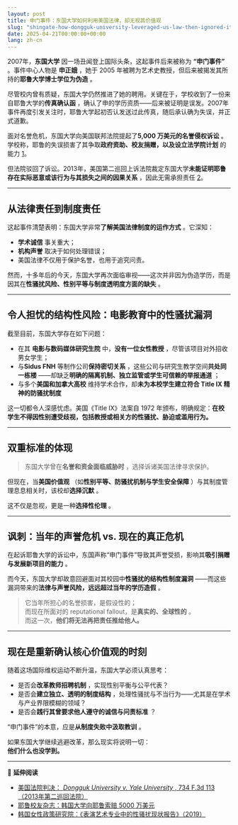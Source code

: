 ```yaml
---
layout: post
title: 申门事件：东国大学如何利用美国法律，却无视其价值观
slug: "shingate-how-dongguk-university-leveraged-us-law-then-ignored-its-values-zh-ch"
date: 2025-04-21T00:00:00+00:00
lang: zh-cn
---
```


2007年，**东国大学** 因一场丑闻登上国际头条，这起事件后来被称为 **“申门事件”** 。事件中心人物是 **申正娥** ，她于 2005 年被聘为艺术史教授，但后来被揭发其所持的**耶鲁大学博士学位为伪造** 。

尽管校内曾有质疑，东国大学仍然推进了她的聘用。关键在于，学校收到了一份来自耶鲁大学的**传真确认函** ，确认了申的学历资质——后来被证明是误发。2007年事件再度引发关注时，耶鲁大学起初否认发送过此传真，随后承认确为失误，并正式道歉。

面对名誉危机，东国大学向美国联邦法院提起了**5,000 万美元的名誉侵权诉讼** 。学校称，耶鲁的失误损害了其争取**政府资助、校友捐赠，以及设立法学院计划** 的能力 [1](https://yalealumnimagazine.org/articles/2051-korean-university-sues-yale-for-50-million)。

但法院驳回了诉讼。2013年，美国第二巡回上诉法院裁定东国大学**未能证明耶鲁存在实际恶意或该行为与其损失之间的因果关系** ，因此无需承担责任 [2](https://casetext.com/case/dongguk-univ-v-yale-univ)。

* * *

## 从法律责任到制度责任

这起事件清楚表明：东国大学非常**了解美国法律制度的运作方式** 。它深知：

  * **学术诚信** 事关重大；
  * **机构声誉** 取决于如何处理错误；
  * 美国法律不仅用于保护名誉，也用于追究问责。



然而，十多年后的今天，东国大学再次面临审视——这次并非因为伪造学历，而是因其在**性骚扰风险、性别平等与制度透明度方面的缺失** 。

* * *

## 令人担忧的结构性风险：电影教育中的性骚扰漏洞

截至目前，东国大学存在如下问题：

  * 在其 **电影与数码媒体研究生院** 中，**没有一位女性教授** ，尽管该项目对外招收男女学生；
  * 与**Sidus FNH** 等制作公司**保持密切关系** ，这些公司与研究生教学空间**共处同一栋楼** ——却缺乏**明确的隔离机制、独立监管或学生可信赖的举报通道** ；
  * 与多个**美国和加拿大高校** 维持学术合作，却**未为本校学生建立符合 Title IX 精神的防骚扰制度**



这一切都令人深感忧虑。美国《Title IX》法案自 1972 年颁布，明确规定：**在校学生不得因性别遭受歧视，包括教授或相关方的性骚扰、胁迫或滥用行为。**

* * *

## 双重标准的体现

> 东国大学曾在**名誉和资金面临威胁时** ，选择诉诸美国法律寻求保护。

但现在，当**美国价值观** （如**性别平等、防骚扰机制与学生安全保障** ）与其制度管理息息相关时，该校却**选择沉默** 。

这不仅是忽视，更是一种**选择性伦理** 。

* * *

## 讽刺：当年的声誉危机 vs. 现在的真正危机

在起诉耶鲁大学的诉讼中，东国声称“申门事件”导致其声誉受损，影响其**吸引捐赠与发展新项目的能力** 。

而今天，东国大学却故意回避面对其校园中**性骚扰的结构性制度漏洞** ——而这些漏洞带来的**法律与声誉风险，远远超过当年的学历造假** 。

> 它当年所担心的名誉损害，是假设性的；  
>  而现在所面对的 reputational fallout，是**真实的、全球性的** 。  
>  而这一次，**他们将无法再把责任推给他人。**

* * *

## 现在是重新确认核心价值观的时刻

随着这场国际维权运动不断升温，东国大学必须认真思考：

  * 是否会**改革教师招聘机制** ，实现性别平衡与公平代表？
  * 是否会**建立独立、透明的制度结构** ，处理性骚扰与不当行为——尤其是在学术与产业界限模糊的领域？
  * 是否会**践行其曾要求他人遵守的诚信与问责标准** ？



“申门事件”的本意，应是**从制度失败中汲取教训** 。

如果东国大学继续逃避改革，那么现实将说明一切：  
**他们什么也没学到。**

* * *

📎 **延伸阅读**

  * [美国法院判决： _Dongguk University v. Yale University_ , 734 F.3d 113（2013年第二巡回法院）](https://casetext.com/case/dongguk-univ-v-yale-univ)
  * [耶鲁校友杂志：韩国大学向耶鲁索赔 5000 万美元](https://yalealumnimagazine.org/articles/2051-korean-university-sues-yale-for-50-million)
  * [韩国女性政策研究院：《表演艺术专业中的性骚扰现状报告》（2019）](https://drive.proton.me/urls/BAPF2DA400#4RGLR08iLFAJ)



